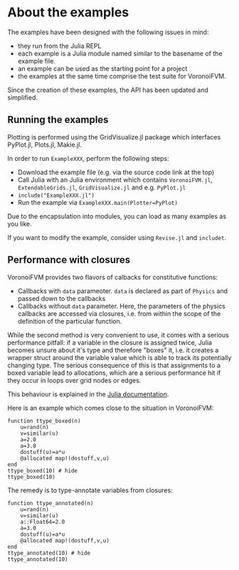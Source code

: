 About the examples
==================
The examples have been designed with the following issues in mind:
- they run from the Julia REPL
- each example is a Julia module named similar to the basename of the example file.
- an example can be used as the starting point for a project 
- the examples at the same time comprise the test suite for VoronoiFVM.

Since the creation of these examples, the API has been updated and simplified.


## Running the examples
Plotting is performed using the GridVisualize.jl package which interfaces PyPlot.jl,
Plots.jl, Makie.jl.

In order to run `ExampleXXX`, perform the following steps:

- Download the example file (e.g. via the source code link at the top)
- Call Julia with  an Julia environment which contains `VoronoiFVM.jl`, `ExtendableGrids.jl`, `GridVisualize.jl` 
  and e.g. `PyPlot.jl`
- `include("ExampleXXX.jl")`
- Run the example via `ExampleXXX.main(Plotter=PyPlot)`

Due to the encapsulation into modules, you can load as many examples as you like.

If you want to modify the example, consider using `Revise.jl` and `includet`. 


## Performance with closures

VoronoiFVM provides two flavors of calbacks for constitutive
functions: 

- Callbacks with `data` parameoter. `data` is declared as part of `Physics` and
  passed down to the callbacks
- Callbacks without `data` parameter. Here, the parameters of the 
  physics callbacks are accessed via closures, i.e. from within the 
  scope of the definition of the particular function.

While the  second method is  very convenient to  use, it comes  with a
serious performance pitfall: if a  variable in the closure is assigned
twice, Julia becomes unsure about  it's type and therefore "boxes" it,
i.e. it  creates a wrapper struct  around the variable value  which is
able to track  its potentially changing type.  The serious consequence
of this is that assignments to a boxed variable lead to allocations, which
are a serious performance hit if they occur in loops over grid nodes
or edges.

This behaviour is explained in the [Julia documentation](https://docs.julialang.org/en/v1/manual/performance-tips/#man-performance-captured).

Here is an example which comes close to the situation in VoronoiFVM:

```@example
function ttype_boxed(n)
    u=rand(n)
    v=similar(u)
    a=2.0
    a=3.0
    dostuff(u)=a*u
    @allocated map!(dostuff,v,u)
end
ttype_boxed(10) # hide
ttype_boxed(10)
```

The remedy is to type-annotate variables from closures:
```@example
function ttype_annotated(n)
    u=rand(n)
    v=similar(u)
    a::Float64=2.0
    a=3.0
    dostuff(u)=a*u
    @allocated map!(dostuff,v,u)
end
ttype_annotated(10) # hide
ttype_annotated(10)
```
